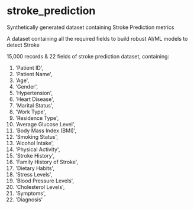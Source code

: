 # stroke_prediction
Synthetically generated dataset containing Stroke Prediction metrics

A dataset containing all the required fields to build robust AI/ML models to detect Stroke

15,000 records & 22 fields of stroke prediction dataset, containing:

1. 'Patient ID',
2. 'Patient Name',
3. 'Age',
4. 'Gender',
5. 'Hypertension',
6. 'Heart Disease',
7. 'Marital Status',
8. 'Work Type',
9. 'Residence Type',
10. 'Average Glucose Level',
11. 'Body Mass Index (BMI)',
12. 'Smoking Status',
13. 'Alcohol Intake',
14. 'Physical Activity',
15. 'Stroke History',
16. 'Family History of Stroke',
17. 'Dietary Habits',
18. 'Stress Levels',
19. 'Blood Pressure Levels',
20. 'Cholesterol Levels',
21. 'Symptoms',
22. 'Diagnosis'
